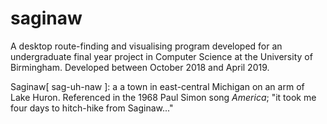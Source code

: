 # saginaw
A desktop route-finding and visualising program developed for an undergraduate final year project in Computer Science at the University of Birmingham. Developed between October 2018 and April 2019.

Saginaw[ sag-uh-naw ]: a a town in east-central Michigan on an arm of Lake Huron. Referenced in the 1968 Paul Simon song _America_; "it took me four days to hitch-hike from Saginaw..."
